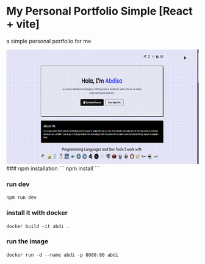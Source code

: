 # My Personal Portfolio Simple [React + vite]
a simple personal portfolio for me 


<div align="center">
<img src="github/hero.png" width="600px" height="300px">
</div>
### npm installation
```
npm install
```

### run dev 
```
npm run dev
```

### install it with docker 
```
docker build -it abdi .
```

### run the image

```
docker run -d --name abdi -p 8080:80 abdi
```